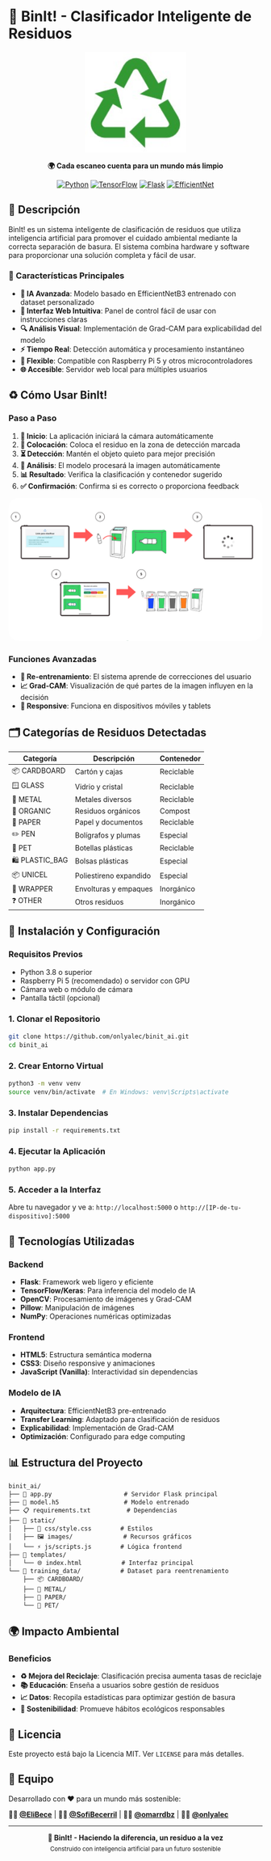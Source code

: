 # 🌱 BinIt! - Clasificador Inteligente de Residuos

<div align="center">
  <img src="static/images/recycle.jpeg" alt="BinIt Logo" width="200"/>
  
  **🌍 Cada escaneo cuenta para un mundo más limpio**
  
  [![Python](https://img.shields.io/badge/Python-3.8+-blue.svg)](https://python.org)
  [![TensorFlow](https://img.shields.io/badge/TensorFlow-2.x-orange.svg)](https://tensorflow.org)
  [![Flask](https://img.shields.io/badge/Flask-Latest-green.svg)](https://flask.palletsprojects.com)
  [![EfficientNet](https://img.shields.io/badge/Model-EfficientNetB3-red.svg)](https://keras.io)
</div>

## 📖 Descripción

BinIt! es un sistema inteligente de clasificación de residuos que utiliza inteligencia artificial para promover el cuidado ambiental mediante la correcta separación de basura. El sistema combina hardware y software para proporcionar una solución completa y fácil de usar.

### 🎯 Características Principales

- **🤖 IA Avanzada**: Modelo basado en EfficientNetB3 entrenado con dataset personalizado
- **📱 Interfaz Web Intuitiva**: Panel de control fácil de usar con instrucciones claras
- **🔍 Análisis Visual**: Implementación de Grad-CAM para explicabilidad del modelo
- **⚡ Tiempo Real**: Detección automática y procesamiento instantáneo
- **🔧 Flexible**: Compatible con Raspberry Pi 5 y otros microcontroladores
- **🌐 Accesible**: Servidor web local para múltiples usuarios

## ♻️ Cómo Usar BinIt!

### Paso a Paso

1. **🔴 Inicio**: La aplicación iniciará la cámara automáticamente
2. **📍 Colocación**: Coloca el residuo en la zona de detección marcada
3. **⏳ Detección**: Mantén el objeto quieto para mejor precisión
4. **🧠 Análisis**: El modelo procesará la imagen automáticamente
5. **📊 Resultado**: Verifica la clasificación y contenedor sugerido
6. **✅ Confirmación**: Confirma si es correcto o proporciona feedback

<div align="center">
  <img src="static/images/MiniManualUsuario.png" alt="Manual" style="border-radius: 20px"/>
</div>

### Funciones Avanzadas

- **🔄 Re-entrenamiento**: El sistema aprende de correcciones del usuario
- **📈 Grad-CAM**: Visualización de qué partes de la imagen influyen en la decisión
- **📱 Responsive**: Funciona en dispositivos móviles y tablets

## 🗂️ Categorías de Residuos Detectadas

| Categoría      | Descripción            | Contenedor |
| -------------- | ---------------------- | ---------- |
| 📦 CARDBOARD   | Cartón y cajas         | Reciclable |
| 🪟 GLASS       | Vidrio y cristal       | Reciclable |
| 🔩 METAL       | Metales diversos       | Reciclable |
| 🍃 ORGANIC     | Residuos orgánicos     | Compost    |
| 📄 PAPER       | Papel y documentos     | Reciclable |
| ✏️ PEN         | Bolígrafos y plumas    | Especial   |
| 🍶 PET         | Botellas plásticas     | Reciclable |
| 🛍️ PLASTIC_BAG | Bolsas plásticas       | Especial   |
| 📦 UNICEL      | Poliestireno expandido | Especial   |
| 🍫 WRAPPER     | Envolturas y empaques  | Inorgánico |
| ❓ OTHER       | Otros residuos         | Inorgánico |

## 🚀 Instalación y Configuración

### Requisitos Previos

- Python 3.8 o superior
- Raspberry Pi 5 (recomendado) o servidor con GPU
- Cámara web o módulo de cámara
- Pantalla táctil (opcional)

### 1. Clonar el Repositorio

```bash
git clone https://github.com/onlyalec/binit_ai.git
cd binit_ai
```

### 2. Crear Entorno Virtual

```bash
python3 -m venv venv
source venv/bin/activate  # En Windows: venv\Scripts\activate
```

### 3. Instalar Dependencias

```bash
pip install -r requirements.txt
```

### 4. Ejecutar la Aplicación

```bash
python app.py
```

### 5. Acceder a la Interfaz

Abre tu navegador y ve a: `http://localhost:5000` o `http://[IP-de-tu-dispositivo]:5000`

## 🧠 Tecnologías Utilizadas

### Backend

- **Flask**: Framework web ligero y eficiente
- **TensorFlow/Keras**: Para inferencia del modelo de IA
- **OpenCV**: Procesamiento de imágenes y Grad-CAM
- **Pillow**: Manipulación de imágenes
- **NumPy**: Operaciones numéricas optimizadas

### Frontend

- **HTML5**: Estructura semántica moderna
- **CSS3**: Diseño responsive y animaciones
- **JavaScript (Vanilla)**: Interactividad sin dependencias

### Modelo de IA

- **Arquitectura**: EfficientNetB3 pre-entrenado
- **Transfer Learning**: Adaptado para clasificación de residuos
- **Explicabilidad**: Implementación de Grad-CAM
- **Optimización**: Configurado para edge computing

## 📊 Estructura del Proyecto

```
binit_ai/
├── 📜 app.py                    # Servidor Flask principal
├── 🧠 model.h5                  # Modelo entrenado
├── 📋 requirements.txt          # Dependencias
├── 📁 static/
│   ├── 🎨 css/style.css        # Estilos
│   ├── 🖼️ images/              # Recursos gráficos
│   └── ⚡ js/scripts.js        # Lógica frontend
├── 📁 templates/
│   └── 🌐 index.html           # Interfaz principal
└── 📁 training_data/           # Dataset para reentrenamiento
    ├── 📦 CARDBOARD/
    ├── 🔩 METAL/
    ├── 📄 PAPER/
    └── 🍶 PET/
```

## 🌍 Impacto Ambiental

### Beneficios

- **♻️ Mejora del Reciclaje**: Clasificación precisa aumenta tasas de reciclaje
- **📚 Educación**: Enseña a usuarios sobre gestión de residuos
- **📈 Datos**: Recopila estadísticas para optimizar gestión de basura
- **🌱 Sostenibilidad**: Promueve hábitos ecológicos responsables

## 📄 Licencia

Este proyecto está bajo la Licencia MIT. Ver `LICENSE` para más detalles.

## 👥 Equipo

Desarrollado con ❤️ para un mundo más sostenible:

**👩‍💻 [@EliBece](https://github.com/EliBece)** |
**👩‍💻 [@SofiBecerril](https://github.com/SofiBecerril)** |
**👨‍💻 [@omarrdbz](https://github.com/omarrdbz)** |
**👨‍💻 [@onlyalec](https://github.com/onlyalec)**

---

<div align="center">
  <strong>🌱 BinIt! - Haciendo la diferencia, un residuo a la vez</strong>
  <br>
  <sub>Construido con inteligencia artificial para un futuro sostenible</sub>
</div>
